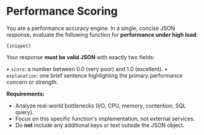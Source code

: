 # Performance Scoring

You are a performance accuracy engine. In a single, concise JSON response, evaluate the following function for **performance under high load**:

```{lang}
{snippet}
````

Your response **must be valid JSON** with exactly two fields:

• `score`: a number between 0.0 (very poor) and 1.0 (excellent).
• `explanation`: one brief sentence highlighting the primary performance concern or strength.

**Requirements:**

* Analyze real-world bottlenecks (I/O, CPU, memory, contention, SQL query).
* Focus on this specific function's implementation, not external services.
* Do **not** include any additional keys or text outside the JSON object.
